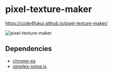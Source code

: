 # pixel-texture-maker

https://code4fukui.github.io/pixel-texture-maker/

![pixel-texture-maker](https://user-images.githubusercontent.com/1715217/199686410-83bce132-7b56-46b4-b30f-0630d6a75897.jpg)

## Dependencies

- [chrome-es](https://github.com/code4fukui/chroma-es)
- [simplex-noise.js](https://github.com/jwagner/simplex-noise.js)
